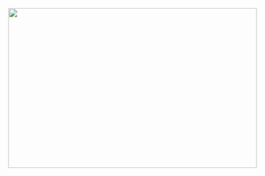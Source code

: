 
<img align="center" height="324px" Width="100%" src="https://github.com/Anisxaman/Portfolio-project/blob/master/screencapture-new-portfolio-myself-netlify-app-2022-02-10-00_53_15.png">

